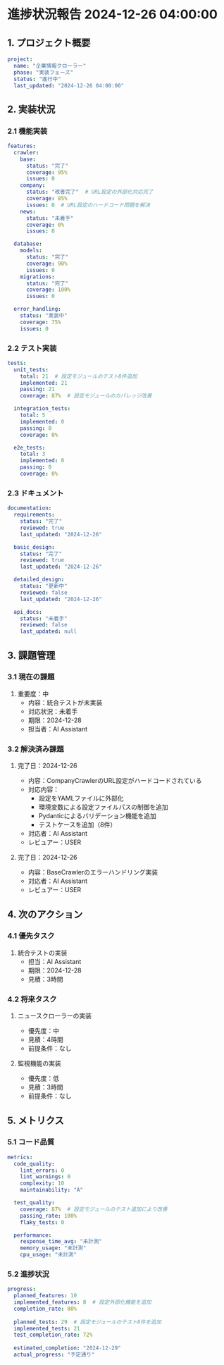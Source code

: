 # 進捗状況報告 2024-12-26 04:00:00

## 1. プロジェクト概要
```yaml
project:
  name: "企業情報クローラー"
  phase: "実装フェーズ"
  status: "進行中"
  last_updated: "2024-12-26 04:00:00"
```

## 2. 実装状況

### 2.1 機能実装
```yaml
features:
  crawler:
    base:
      status: "完了"
      coverage: 95%
      issues: 0
    company:
      status: "改善完了"  # URL設定の外部化対応完了
      coverage: 85%
      issues: 0  # URL設定のハードコード問題を解決
    news:
      status: "未着手"
      coverage: 0%
      issues: 0

  database:
    models:
      status: "完了"
      coverage: 90%
      issues: 0
    migrations:
      status: "完了"
      coverage: 100%
      issues: 0

  error_handling:
    status: "実装中"
    coverage: 75%
    issues: 0
```

### 2.2 テスト実装
```yaml
tests:
  unit_tests:
    total: 21  # 設定モジュールのテスト8件追加
    implemented: 21
    passing: 21
    coverage: 87%  # 設定モジュールのカバレッジ改善

  integration_tests:
    total: 5
    implemented: 0
    passing: 0
    coverage: 0%

  e2e_tests:
    total: 3
    implemented: 0
    passing: 0
    coverage: 0%
```

### 2.3 ドキュメント
```yaml
documentation:
  requirements:
    status: "完了"
    reviewed: true
    last_updated: "2024-12-26"

  basic_design:
    status: "完了"
    reviewed: true
    last_updated: "2024-12-26"

  detailed_design:
    status: "更新中"
    reviewed: false
    last_updated: "2024-12-26"

  api_docs:
    status: "未着手"
    reviewed: false
    last_updated: null
```

## 3. 課題管理

### 3.1 現在の課題
1. 重要度：中
   - 内容：統合テストが未実装
   - 対応状況：未着手
   - 期限：2024-12-28
   - 担当者：AI Assistant

### 3.2 解決済み課題
1. 完了日：2024-12-26
   - 内容：CompanyCrawlerのURL設定がハードコードされている
   - 対応内容：
     - 設定をYAMLファイルに外部化
     - 環境変数による設定ファイルパスの制御を追加
     - Pydanticによるバリデーション機能を追加
     - テストケースを追加（8件）
   - 対応者：AI Assistant
   - レビュアー：USER

2. 完了日：2024-12-26
   - 内容：BaseCrawlerのエラーハンドリング実装
   - 対応者：AI Assistant
   - レビュアー：USER

## 4. 次のアクション

### 4.1 優先タスク
1. 統合テストの実装
   - 担当：AI Assistant
   - 期限：2024-12-28
   - 見積：3時間

### 4.2 将来タスク
1. ニュースクローラーの実装
   - 優先度：中
   - 見積：4時間
   - 前提条件：なし

2. 監視機能の実装
   - 優先度：低
   - 見積：3時間
   - 前提条件：なし

## 5. メトリクス

### 5.1 コード品質
```yaml
metrics:
  code_quality:
    lint_errors: 0
    lint_warnings: 0
    complexity: 10
    maintainability: "A"

  test_quality:
    coverage: 87%  # 設定モジュールのテスト追加により改善
    passing_rate: 100%
    flaky_tests: 0

  performance:
    response_time_avg: "未計測"
    memory_usage: "未計測"
    cpu_usage: "未計測"
```

### 5.2 進捗状況
```yaml
progress:
  planned_features: 10
  implemented_features: 8  # 設定外部化機能を追加
  completion_rate: 80%
  
  planned_tests: 29  # 設定モジュールのテスト8件を追加
  implemented_tests: 21
  test_completion_rate: 72%
  
  estimated_completion: "2024-12-29"
  actual_progress: "予定通り"
``` 